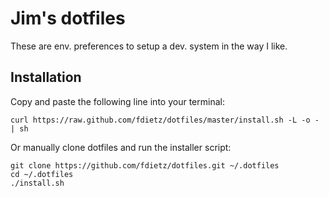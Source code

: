 # Jim's dotfiles

These are env. preferences to setup a dev. system in the way I like.

## Installation
Copy and paste the following line into your terminal:

    curl https://raw.github.com/fdietz/dotfiles/master/install.sh -L -o - | sh

Or manually clone dotfiles and run the installer script:

    git clone https://github.com/fdietz/dotfiles.git ~/.dotfiles
    cd ~/.dotfiles
    ./install.sh
